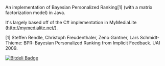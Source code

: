 An implementation of Bayesian Personalized Ranking&#91;1&#93; (with a matrix factorization model) in Java.

It's largely based off of the C# implementation in MyMediaLite (http://mymedialite.net/).

[1] Steffen Rendle, Christoph Freudenthaler, Zeno Gantner, Lars Schmidt-Thieme: 
       BPR: Bayesian Personalized Ranking from Implicit Feedback. UAI 2009.

[![Bitdeli Badge](https://d2weczhvl823v0.cloudfront.net/echo8/bprmf/trend.png)](https://bitdeli.com/free "Bitdeli Badge")
